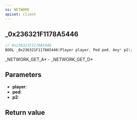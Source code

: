 ```yaml
---
ns: NETWORK
apiset: client
---
```

## _0x236321F1178A5446

```c
// 0x236321F1178A5446
BOOL _0x236321F1178A5446(Player player, Ped ped, Any* p2);
```

_NETWORK_GET_A* - _NETWORK_GET_D*

## Parameters
* **player**:
* **ped**:
* **p2**:

## Return value